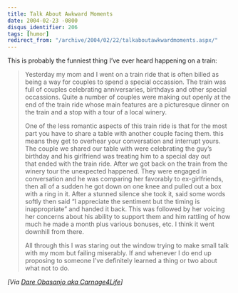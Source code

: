```yaml
---
title: Talk About Awkward Moments
date: 2004-02-23 -0800
disqus_identifier: 206
tags: [humor]
redirect_from: "/archive/2004/02/22/talkaboutawkwardmoments.aspx/"
---
```


This is probably the funniest thing I’ve ever heard happening on a
train:

> Yesterday my mom and I went on a train ride that is often billed as
> being a way for couples to spend a special occassion. The train was
> full of couples celebrating anniversaries, birthdays and other special
> occassions. Quite a number of couples were making out openly at the
> end of the train ride whose main features are a picturesque dinner on
> the train and a stop with a tour of a local winery.
>
> One of the less romantic aspects of this train ride is that for the
> most part you have to share a table with another couple facing them.
> this means they get to overhear your conversation and interrupt yours.
> The couple we shared our table with were celebrating the guy’s
> birthday and his girlfriend was treating him to a special day out
> that ended with the train ride. After we got back on the train from
> the winery tour the unexpected happened. They were engaged in
> conversation and he was comparing her favorably to ex-girlfriends,
> then all of a sudden he got down on one knee and pulled out a box with
> a ring in it. After a stunned silence she took it, said some words
> softly then said “I appreciate the sentiment but the timing is
> inappropriate” and handed it back. This was followed by her voicing
> her concerns about his ability to support them and him rattling of how
> much he made a month plus various bonuses, etc. I think it went
> downhill from there.
>
> All through this I was staring out the window trying to make small
> talk with my mom but failing miserably. If and whenever I do end up
> proposing to someone I’ve definitely learned a thing or two about what
> not to do.

*[Via [Dare Obasanjo aka
Carnage4Life](http://www.25hoursaday.com/weblog/PermaLink.aspx?guid=2473359d-7cb8-4654-86fc-553c07a31f61 "Awkward Moment")]*

